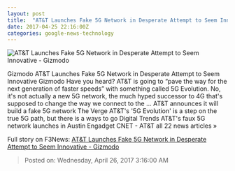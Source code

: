 ```yaml
---
layout: post
title:  "AT&T Launches Fake 5G Network in Desperate Attempt to Seem Innovative - Gizmodo"
date: 2017-04-25 22:16:00Z
categories: google-news-technology
---
```


![AT&T Launches Fake 5G Network in Desperate Attempt to Seem Innovative - Gizmodo](https://i.kinja-img.com/gawker-media/image/upload/s--B-MWWGhR--/c_fill,fl_progressive,g_center,h_450,q_80,w_800/bcadpfk8gbduhngkenld.png)

Gizmodo AT&T Launches Fake 5G Network in Desperate Attempt to Seem Innovative Gizmodo Have you heard? AT&T is going to “pave the way for the next generation of faster speeds” with something called 5G Evolution. No, it's not actually a new 5G network, the much hyped successor to 4G that's supposed to change the way we connect to the ... AT&T announces it will build a fake 5G network The Verge AT&T's '5G Evolution' is a step on the true 5G path, but there is a ways to go Digital Trends AT&T's faux 5G network launches in Austin Engadget CNET - AT&T all 22 news articles »


Full story on F3News: [AT&T Launches Fake 5G Network in Desperate Attempt to Seem Innovative - Gizmodo](http://www.f3nws.com/n/grdKVF)

> Posted on: Wednesday, April 26, 2017 3:16:00 AM
